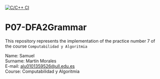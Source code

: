 [![C/C++ CI](https://github.com/Samuelmm15/P07-DFA2Grammar/actions/workflows/c-cpp.yml/badge.svg)](https://github.com/Samuelmm15/P07-DFA2Grammar/actions/workflows/c-cpp.yml)

# P07-DFA2Grammar
This repository represents the implementation of the practice number 7 of the course `Computabilidad y Algoritmia`

Name: Samuel \
Surname: Martín Morales \
E-mail: alu0101359526@ull.edu.es \
Course: Computabilidad y Algoritmia
